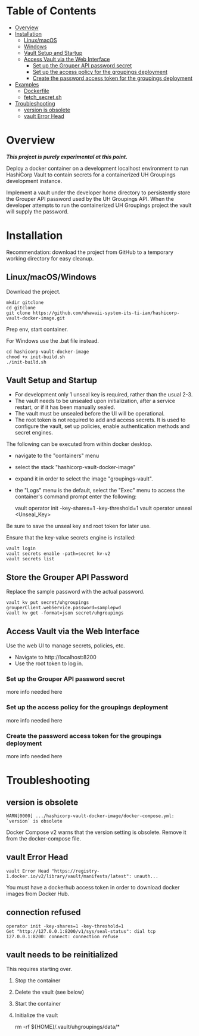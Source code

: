 # Table of Contents

<!-- TOC -->
* [Overview](#overview)
* [Installation](#installation)
  * [Linux/macOS](#linuxmacos)
  * [Windows](#windows)
  * [Vault Setup and Startup](#vault-setup-and-startup)
  * [Access Vault via the Web Interface](#access-vault-via-the-web-interface)
    * [Set up the Grouper API password secret](#set-up-the-grouper-api-password-secret)
    * [Set up the access policy for the groupings deployment](#set-up-the-access-policy-for-the-groupings-deployment)
    * [Create the password access token for the groupings deployment](#create-the-password-access-token-for-the-groupings-deployment)
* [Examples](#examples)
  * [Dockerfile](#dockerfile)
  * [fetch_secret.sh](#fetch_secretsh)
* [Troubleshooting](#troubleshooting)
  * [version is obsolete](#version-is-obsolete)
  * [vault Error Head](#vault-error-head)
<!-- TOC -->

# Overview

**_This project is purely experimental at this point._**

Deploy a docker container on a development localhost environment to run 
HashiCorp Vault to contain secrets for a containerized UH Groupings development
instance.

Implement a vault under the developer home directory to persistently store the 
Grouper API password used by the UH Groupings API. When the developer attempts 
to run the containerized UH Groupings project the vault will supply the 
password.

# Installation

Recommendation: download the project from GitHub to a temporary working 
directory for easy cleanup.

## Linux/macOS/Windows

Download the project.

    mkdir gitclone
    cd gitclone
    git clone https://github.com/uhawaii-system-its-ti-iam/hashicorp-vault-docker-image.git

Prep env, start container.

  For Windows use the .bat file instead.

    cd hashicorp-vault-docker-image
    chmod +x init-build.sh
    ./init-build.sh

## Vault Setup and Startup

- For development only 1 unseal key is required, rather than the usual 2-3.
- The vault needs to be unsealed upon initialization, after a service restart,
or if it has been manually sealed.
- The vault must be unsealed before the UI will be operational.
- The root token is not required to add and access secrets. It is used to 
configure the vault, set up policies, enable authentication methods and secret 
engines.

The following can be executed from within docker desktop. 
- navigate to the "containers" menu
- select the stack "hashicorp-vault-docker-image"
- expand it in order to select the image "groupings-vault". 
- the "Logs" menu is the default, select the "Exec" menu to access the 
container's command prompt enter the following:


    vault operator init -key-shares=1 -key-threshold=1
    vault operator unseal <Unseal_Key>

Be sure to save the unseal key and root token for later use.

Ensure that the key-value secrets engine is installed:

    vault login
    vault secrets enable -path=secret kv-v2
    vault secrets list 

## Store the Grouper API Password

Replace the sample password with the actual password.

    vault kv put secret/uhgroupings grouperClient.webService.password=samplepwd
    vault kv get -format=json secret/uhgroupings

## Access Vault via the Web Interface

Use the web UI to manage secrets, policies, etc.

- Navigate to http://localhost:8200
- Use the root token to log in.

### Set up the Grouper API password secret

more info needed here

### Set up the access policy for the groupings deployment

more info needed here

### Create the password access token for the groupings deployment

more info needed here

# Troubleshooting

## version is obsolete

    WARN[0000] .../hashicorp-vault-docker-image/docker-compose.yml: `version` is obsolete

Docker Compose v2 warns that the version setting is obsolete. Remove it from the docker-compose file.

## vault Error Head

    vault Error Head "https://registry-1.docker.io/v2/library/vault/manifests/latest": unauth...

You must have a dockerhub access token in order to download docker images from Docker Hub.

## connection refused

    operator init -key-shares=1 -key-threshold=1
    Get "http://127.0.0.1:8200/v1/sys/seal-status": dial tcp 127.0.0.1:8200: connect: connection refuse

## vault needs to be reinitialized

This requires starting over.

1) Stop the container
2) Delete the vault (see below)
3) Start the container
4) Initialize the vault


    rm -rf ${HOME}/.vault/uhgroupings/data/*
